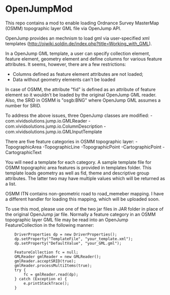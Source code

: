 # OpenJumpMod

This repo contains a mod to enable loading Ordnance Survey MasterMap (OSMM) topographic layer GML file via OpenJump API.

OpenJump provides an mechnism to load gml via user-specified xml templates (http://ojwiki.soldin.de/index.php?title=Working_with_GML). 

In a OpenJump GML template, a user can specify collection element, feature element, geometry element and define columns for various feature attributes. It seems, however, there are a few restrictions:
- Columns defined as feature element attributes are not loaded; 
- Data without geometry elements can't be loaded

In case of OSMM, the attribute "fid" is defined as an attribute of feature element so it wouldn't be loaded by the original OpenJump GML reader. Also, the SRID in OSMM is "osgb:BNG" where OpenJump GML assumes a number for SRID.

To address the above issues, three OpenJump classes are modified:
-com.vividsolutions.jump.io.GMLReader
-com.vividsolutions.jump.io.ColumnDescription
-com.vividsolutions.jump.io.GMLInputTemplate

There are five feature categories in OSMM topographic layer:
-TopographicArea
-TopographicLine
-TopographicPoint
-CartographicPoint
-CartographicText

You will need a template for each category. A sample template file for OSMM topographic area features is provided in templates folder. This template loads geometry as well as fid, theme and descriptive group attributes. The latter two may have multiple values which will be returned as a list.

OSMM ITN contains non-geometric road to road_memeber mapping. I have a different handler for loading this mapping, which will be uploaded soon.

To use this mod, please use one of the two jar files in JAR folder in place of the original OpenJump jar file. Normally a feature category in an OSMM topographic layer GML file may be read into an OpenJump FeatureCollection in the following manner:

		DriverProperties dp = new DriverProperties();
		dp.setProperty("TemplateFile", "your_template.xml");
		dp.setProperty("DefaultValue", "your_GML.gml");
		
		FeatureCollection fc = null;
		GMLReader gmlReader = new GMLReader();
		gmlReader.acceptSRID(true);
		gmlReader.processMultiItems(true);
		try {
			fc = gmlReader.read(dp);
		} catch (Exception e) {
			e.printStackTrace();
		}
